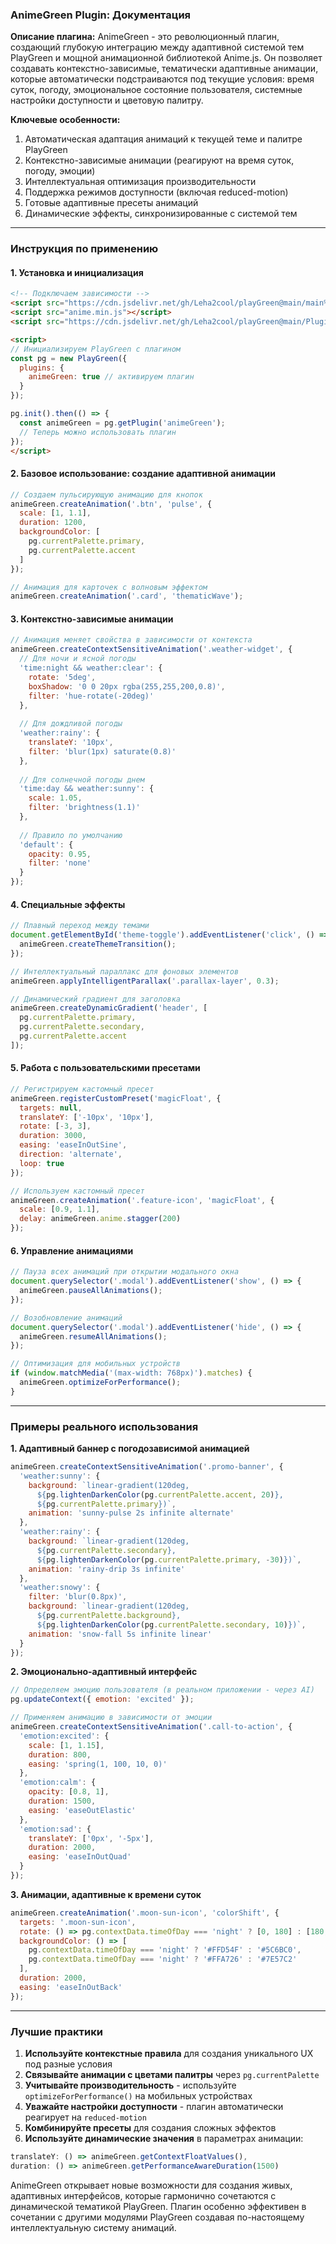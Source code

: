 ### AnimeGreen Plugin: Документация

**Описание плагина:**
AnimeGreen - это революционный плагин, создающий глубокую интеграцию между адаптивной системой тем PlayGreen и мощной анимационной библиотекой Anime.js. Он позволяет создавать контекстно-зависимые, тематически адаптивные анимации, которые автоматически подстраиваются под текущие условия: время суток, погоду, эмоциональное состояние пользователя, системные настройки доступности и цветовую палитру.

**Ключевые особенности:**
1. Автоматическая адаптация анимаций к текущей теме и палитре PlayGreen
2. Контекстно-зависимые анимации (реагируют на время суток, погоду, эмоции)
3. Интеллектуальная оптимизация производительности
4. Поддержка режимов доступности (включая reduced-motion)
5. Готовые адаптивные пресеты анимаций
6. Динамические эффекты, синхронизированные с системой тем

---

### Инструкция по применению

#### 1. Установка и инициализация
```html
<!-- Подключаем зависимости -->
<script src="https://cdn.jsdelivr.net/gh/Leha2cool/playGreen@main/main%20libraries/version%204.5/playGreen.js"></script>
<script src="anime.min.js"></script>
<script src="https://cdn.jsdelivr.net/gh/Leha2cool/playGreen@main/Plugins/animeGreen/animeGreen.js"></script>

<script>
// Инициализируем PlayGreen с плагином
const pg = new PlayGreen({
  plugins: {
    animeGreen: true // активируем плагин
  }
});

pg.init().then(() => {
  const animeGreen = pg.getPlugin('animeGreen');
  // Теперь можно использовать плагин
});
</script>
```

#### 2. Базовое использование: создание адаптивной анимации
```javascript
// Создаем пульсирующую анимацию для кнопок
animeGreen.createAnimation('.btn', 'pulse', {
  scale: [1, 1.1],
  duration: 1200,
  backgroundColor: [
    pg.currentPalette.primary,
    pg.currentPalette.accent
  ]
});

// Анимация для карточек с волновым эффектом
animeGreen.createAnimation('.card', 'thematicWave');
```

#### 3. Контекстно-зависимые анимации
```javascript
// Анимация меняет свойства в зависимости от контекста
animeGreen.createContextSensitiveAnimation('.weather-widget', {
  // Для ночи и ясной погоды
  'time:night && weather:clear': { 
    rotate: '5deg', 
    boxShadow: '0 0 20px rgba(255,255,200,0.8)',
    filter: 'hue-rotate(-20deg)'
  },
  
  // Для дождливой погоды
  'weather:rainy': { 
    translateY: '10px', 
    filter: 'blur(1px) saturate(0.8)'
  },
  
  // Для солнечной погоды днем
  'time:day && weather:sunny': {
    scale: 1.05,
    filter: 'brightness(1.1)'
  },
  
  // Правило по умолчанию
  'default': {
    opacity: 0.95,
    filter: 'none'
  }
});
```

#### 4. Специальные эффекты
```javascript
// Плавный переход между темами
document.getElementById('theme-toggle').addEventListener('click', () => {
  animeGreen.createThemeTransition();
});

// Интеллектуальный параллакс для фоновых элементов
animeGreen.applyIntelligentParallax('.parallax-layer', 0.3);

// Динамический градиент для заголовка
animeGreen.createDynamicGradient('header', [
  pg.currentPalette.primary,
  pg.currentPalette.secondary,
  pg.currentPalette.accent
]);
```

#### 5. Работа с пользовательскими пресетами
```javascript
// Регистрируем кастомный пресет
animeGreen.registerCustomPreset('magicFloat', {
  targets: null,
  translateY: ['-10px', '10px'],
  rotate: [-3, 3],
  duration: 3000,
  easing: 'easeInOutSine',
  direction: 'alternate',
  loop: true
});

// Используем кастомный пресет
animeGreen.createAnimation('.feature-icon', 'magicFloat', {
  scale: [0.9, 1.1],
  delay: animeGreen.anime.stagger(200)
});
```

#### 6. Управление анимациями
```javascript
// Пауза всех анимаций при открытии модального окна
document.querySelector('.modal').addEventListener('show', () => {
  animeGreen.pauseAllAnimations();
});

// Возобновление анимаций
document.querySelector('.modal').addEventListener('hide', () => {
  animeGreen.resumeAllAnimations();
});

// Оптимизация для мобильных устройств
if (window.matchMedia('(max-width: 768px)').matches) {
  animeGreen.optimizeForPerformance();
}
```

---

### Примеры реального использования

**1. Адаптивный баннер с погодозависимой анимацией**
```javascript
animeGreen.createContextSensitiveAnimation('.promo-banner', {
  'weather:sunny': {
    background: `linear-gradient(120deg, 
      ${pg.lightenDarkenColor(pg.currentPalette.accent, 20)}, 
      ${pg.currentPalette.primary})`,
    animation: 'sunny-pulse 2s infinite alternate'
  },
  'weather:rainy': {
    background: `linear-gradient(120deg, 
      ${pg.currentPalette.secondary}, 
      ${pg.lightenDarkenColor(pg.currentPalette.primary, -30)})`,
    animation: 'rainy-drip 3s infinite'
  },
  'weather:snowy': {
    filter: 'blur(0.8px)',
    background: `linear-gradient(120deg, 
      ${pg.currentPalette.background}, 
      ${pg.lightenDarkenColor(pg.currentPalette.secondary, 10)})`,
    animation: 'snow-fall 5s infinite linear'
  }
});
```

**2. Эмоционально-адаптивный интерфейс**
```javascript
// Определяем эмоцию пользователя (в реальном приложении - через AI)
pg.updateContext({ emotion: 'excited' });

// Применяем анимацию в зависимости от эмоции
animeGreen.createContextSensitiveAnimation('.call-to-action', {
  'emotion:excited': {
    scale: [1, 1.15],
    duration: 800,
    easing: 'spring(1, 100, 10, 0)'
  },
  'emotion:calm': {
    opacity: [0.8, 1],
    duration: 1500,
    easing: 'easeOutElastic'
  },
  'emotion:sad': {
    translateY: ['0px', '-5px'],
    duration: 2000,
    easing: 'easeInOutQuad'
  }
});
```

**3. Анимации, адаптивные к времени суток**
```javascript
animeGreen.createAnimation('.moon-sun-icon', 'colorShift', {
  targets: '.moon-sun-icon',
  rotate: () => pg.contextData.timeOfDay === 'night' ? [0, 180] : [180, 0],
  backgroundColor: () => [
    pg.contextData.timeOfDay === 'night' ? '#FFD54F' : '#5C6BC0',
    pg.contextData.timeOfDay === 'night' ? '#FFA726' : '#7E57C2'
  ],
  duration: 2000,
  easing: 'easeInOutBack'
});
```

---

### Лучшие практики

1. **Используйте контекстные правила** для создания уникального UX под разные условия
2. **Связывайте анимации с цветами палитры** через `pg.currentPalette`
3. **Учитывайте производительность** - используйте `optimizeForPerformance()` на мобильных устройствах
4. **Уважайте настройки доступности** - плагин автоматически реагирует на `reduced-motion`
5. **Комбинируйте пресеты** для создания сложных эффектов
6. **Используйте динамические значения** в параметрах анимации:
```javascript
translateY: () => animeGreen.getContextFloatValues(),
duration: () => animeGreen.getPerformanceAwareDuration(1500)
```

AnimeGreen открывает новые возможности для создания живых, адаптивных интерфейсов, которые гармонично сочетаются с динамической тематикой PlayGreen. Плагин особенно эффективен в сочетании с другими модулями PlayGreen создавая по-настоящему интеллектуальную систему анимаций.
